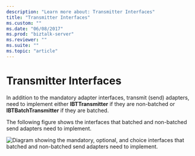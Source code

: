 ```yaml
---
description: "Learn more about: Transmitter Interfaces"
title: "Transmitter Interfaces"
ms.custom: ""
ms.date: "06/08/2017"
ms.prod: "biztalk-server"
ms.reviewer: ""
ms.suite: ""
ms.topic: "article"
---
```

# Transmitter Interfaces
In addition to the mandatory adapter interfaces, transmit (send) adapters, need to implement either **IBTTransmitter** if they are non-batched or **IBTBatchTransmitter** if they are batched.  
  
 The following figure shows the interfaces that batched and non-batched send adapters need to implement.  
  
 ![Diagram showing the mandatory, optional, and choice interfaces that batched and non-batched send adapters need to implement.](../core/media/transmitterinterfaces.gif)
